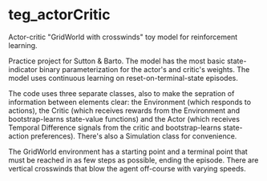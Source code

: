 # teg_actorCritic
Actor-critic "GridWorld with crosswinds" toy model for reinforcement learning.

Practice project for Sutton & Barto. The model has the most basic state-indicator binary parameterization for the actor's and critic's weights. The model uses continuous learning on reset-on-terminal-state episodes.

The code uses three separate classes, also to make the sepration of information between elements clear: the Environment (which responds to actions), the Critic (which receives rewards from the Environment and bootstrap-learns state-value functions) and the Actor (which receives Temporal Difference signals from the critic and bootstrap-learns state-action preferences). There's also a Simulation class for convenience.

The GridWorld environment has a starting point and a terminal point that must be reached in as few steps as possible, ending the episode. There are vertical crosswinds that blow the agent off-course with varying speeds.
